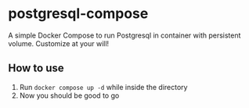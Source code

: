# postgresql-compose

A simple Docker Compose to run Postgresql in container with persistent volume. Customize at your will!

## How to use

1. Run `docker compose up -d` while inside the directory
2. Now you should be good to go
